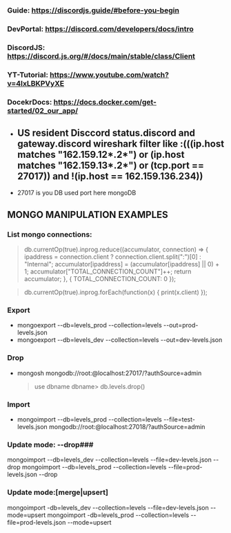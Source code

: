 ### Guide: https://discordjs.guide/#before-you-begin
### DevPortal: https://discord.com/developers/docs/intro
### DiscordJS: https://discord.js.org/#/docs/main/stable/class/Client
### YT-Tutorial: https://www.youtube.com/watch?v=4IxLBKPVyXE
### DocekrDocs: https://docs.docker.com/get-started/02_our_app/



- ## US resident Disccord status.discord and gateway.discord wireshark filter like :(((ip.host matches "162\.159\.12*\.2*") or (ip.host matches "162\.159\.13*\.2*") or (tcp.port == 27017)) and !(ip.host == 162.159.136.234))
- 27017 is you DB used port here mongoDB

## MONGO MANIPULATION EXAMPLES

### List mongo connections:
> db.currentOp(true).inprog.reduce((accumulator, connection) => { ipaddress = connection.client ? connection.client.split(":")[0] : "Internal"; accumulator[ipaddress] = (accumulator[ipaddress] || 0) + 1; accumulator["TOTAL_CONNECTION_COUNT"]++; return accumulator; }, { TOTAL_CONNECTION_COUNT: 0 });

> db.currentOp(true).inprog.forEach(function(x) { print(x.client) });

### Export
- mongoexport --db=levels_prod --collection=levels --out=prod-levels.json
- mongoexport --db=levels_dev --collection=levels --out=dev-levels.json

### Drop
- mongosh  mongodb://root:@localhost:27017/?authSource=admin
  > use dbname
  > dbname> db.levels.drop()

### Import
- mongoimport --db=levels_prod --collection=levels --file=test-levels.json mongodb://root:@localhost:27018/?authSource=admin

### Update mode: --drop###
mongoimport --db=levels_dev --collection=levels --file=dev-levels.json --drop
mongoimport --db=levels_prod --collection=levels --file=prod-levels.json --drop

### Update mode:[merge|upsert]
mongoimport -db=levels_dev --collection=levels --file=dev-levels.json --mode=upsert
mongoimport -db=levels_prod --collection=levels --file=prod-levels.json --mode=upsert